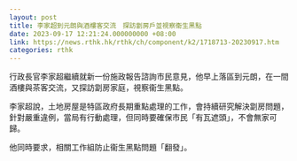```yaml
---
layout: post
title: 李家超到元朗與酒樓客交流　探訪劏房戶並視察衞生黑點
date: 2023-09-17 12:21:24.000000000 +08:00
link: https://news.rthk.hk/rthk/ch/component/k2/1718713-20230917.htm
categories: rthk
---
```


行政長官李家超繼續就新一份施政報告諮詢市民意見，他早上落區到元朗，在一間酒樓與茶客交流，又探訪劏房家庭，視察衞生黑點。

李家超說，土地房屋是特區政府長期重點處理的工作，會持續研究解決劏房問題，針對嚴重違例，當局有行動處理，但同時要確保市民「有瓦遮頭」，不會無家可歸。

他同時要求，相關工作組防止衞生黑點問題「翻發」。

